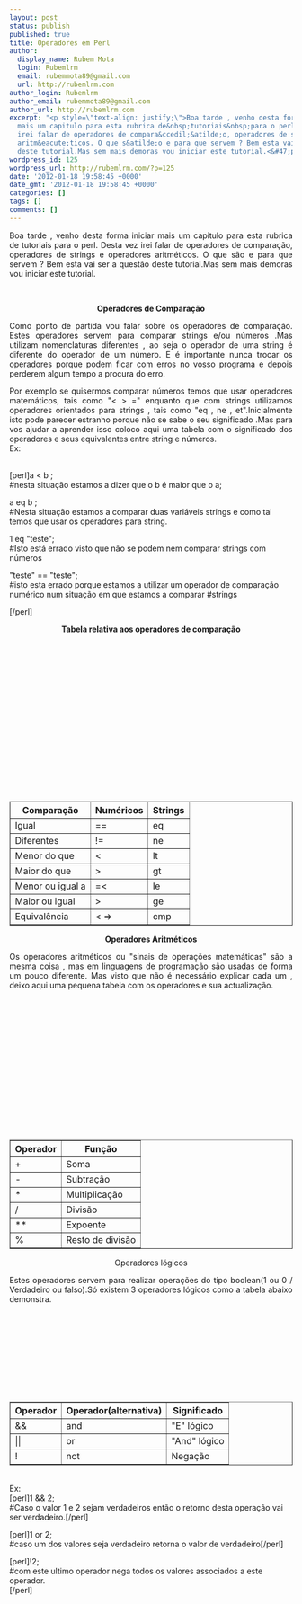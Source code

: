 ```yaml
---
layout: post
status: publish
published: true
title: Operadores em Perl
author:
  display_name: Rubem Mota
  login: Rubemlrm
  email: rubemmota89@gmail.com
  url: http://rubemlrm.com
author_login: Rubemlrm
author_email: rubemmota89@gmail.com
author_url: http://rubemlrm.com
excerpt: "<p style=\"text-align: justify;\">Boa tarde , venho desta forma iniciar
  mais um capitulo para esta rubrica de&nbsp;tutoriais&nbsp;para o perl. Desta vez
  irei falar de operadores de compara&ccedil;&atilde;o, operadores de strings e operadores
  aritm&eacute;ticos. O que s&atilde;o e para que servem ? Bem esta vai ser a quest&atilde;o
  deste tutorial.Mas sem mais demoras vou iniciar este tutorial.<&#47;p>\r\n"
wordpress_id: 125
wordpress_url: http://rubemlrm.com/?p=125
date: '2012-01-18 19:58:45 +0000'
date_gmt: '2012-01-18 19:58:45 +0000'
categories: []
tags: []
comments: []
---
```

<p style="text-align: justify;">Boa tarde , venho desta forma iniciar mais um capitulo para esta rubrica de tutoriais para o perl. Desta vez irei falar de operadores de comparação, operadores de strings e operadores aritméticos. O que são e para que servem ? Bem esta vai ser a questão deste tutorial.Mas sem mais demoras vou iniciar este tutorial.</p><br />
<a id="more"></a><a id="more-125"></a></p>
<p style="text-align: center;"><strong>Operadores de Comparação</strong></p></p>
<p style="text-align: justify;">Como ponto de partida vou falar sobre os operadores de comparação. Estes operadores servem para comparar strings e/ou números .Mas utilizam nomenclaturas diferentes , ao seja o operador de uma string é diferente do operador de um número. E é importante nunca trocar os operadores porque podem ficar com erros no vosso programa e depois perderem algum tempo a procura do erro.</p></p>
<p style="text-align: justify;">Por exemplo se quisermos comparar números temos que usar operadores matemáticos, tais como "< > =" enquanto que com strings utilizamos operadores orientados para strings , tais como "eq , ne , et".Inicialmente isto pode parecer estranho porque não se sabe o seu significado .Mas para vos ajudar a aprender isso coloco aqui uma tabela com o significado dos operadores e seus equivalentes entre string e números.<br />
Ex:</p><br />
[perl]a < b ;<br />
#nesta situação estamos a dizer que o b é maior que o a;</p>
<p>a eq b ;<br />
#Nesta situação estamos a comparar duas variáveis strings e como tal temos que usar os operadores para string.</p>
<p>1 eq "teste";<br />
#Isto está errado visto que não se podem nem comparar strings com números</p>
<p>"teste" == "teste";<br />
#isto esta errado porque estamos a utilizar um operador de comparação numérico num situação em que estamos a comparar #strings</p>
<p>[/perl]</p>
<p style="text-align: center;"><strong>Tabela relativa aos operadores de comparação</strong></p></p>
<table border="1px">
<tbody>
<tr>
<th>Comparação</th></p>
<th>Numéricos</th></p>
<th>Strings</th><br />
</tr></p>
<tr>
<td>Igual</td></p>
<td>==</td></p>
<td>eq</td><br />
</tr></p>
<tr>
<td>Diferentes</td></p>
<td>!=</td></p>
<td>ne</td><br />
</tr></p>
<tr>
<td>Menor do que</td></p>
<td><</td></p>
<td>lt</td><br />
</tr></p>
<tr>
<td>Maior do que</td></p>
<td>></td></p>
<td>gt</td><br />
</tr></p>
<tr>
<td>Menor ou igual a</td></p>
<td>=<</td></p>
<td>le</td><br />
</tr></p>
<tr>
<td>Maior ou igual</td></p>
<td>></td></p>
<td>ge</td><br />
</tr></p>
<tr>
<td>Equivalência</td></p>
<td>< =></td></p>
<td>cmp</td><br />
</tr><br />
</tbody><br />
</table></p>
<p style="text-align: center;"><strong>Operadores Aritméticos</strong></p></p>
<p style="text-align: justify;">Os operadores aritméticos ou "sinais de operações matemáticas" são a mesma coisa , mas em linguagens de programação são usadas de forma um pouco diferente. Mas visto que não é necessário explicar cada um , deixo aqui uma pequena tabela com os operadores e sua actualização.</p></p>
<table border="1px">
<tbody>
<tr>
<th>Operador</th></p>
<th>Função</th><br />
</tr></p>
<tr>
<td>+</td></p>
<td>Soma</td><br />
</tr></p>
<tr>
<td>-</td></p>
<td>Subtração</td><br />
</tr></p>
<tr>
<td>*</td></p>
<td>Multiplicação</td><br />
</tr></p>
<tr>
<td>/</td></p>
<td>Divisão</td><br />
</tr></p>
<tr>
<td>**</td></p>
<td>Expoente</td><br />
</tr></p>
<tr>
<td>%</td></p>
<td>Resto de divisão</td><br />
</tr><br />
</tbody><br />
</table></p>
<p style="text-align: center;">Operadores lógicos</p></p>
<p style="text-align: justify;">Estes operadores servem para realizar operações do tipo boolean(1 ou 0 / Verdadeiro ou falso).Só existem 3 operadores lógicos como a tabela abaixo demonstra.</p></p>
<table border="1px">
<tbody>
<tr>
<th>Operador</th></p>
<th>Operador(alternativa)</th></p>
<th>Significado</th><br />
</tr></p>
<tr>
<td>&&</td></p>
<td>and</td></p>
<td>"E" lógico</td><br />
</tr></p>
<tr>
<td>||</td></p>
<td>or</td></p>
<td>"And" lógico</td><br />
</tr></p>
<tr>
<td>!</td></p>
<td>not</td></p>
<td>Negação</td><br />
</tr><br />
</tbody><br />
</table><br />
Ex:<br />
[perl]1 && 2;<br />
#Caso o valor 1 e 2 sejam verdadeiros então o retorno desta operação vai ser verdadeiro.[/perl]</p>
<p>[perl]1 or 2;<br />
#caso um dos valores seja verdadeiro retorna o valor de verdadeiro[/perl]</p>
<p>[perl]!2;<br />
#com este ultimo operador nega todos os valores associados a este operador.<br />
[/perl]</p>
